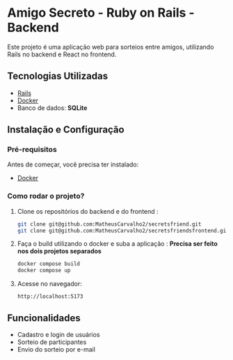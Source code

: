 # Amigo Secreto - Ruby on Rails - Backend

Este projeto é uma aplicação web para sorteios entre amigos, utilizando Rails no backend e React no frontend.

## Tecnologias Utilizadas

- [Rails](https://rubyonrails.org/)
- [Docker](https://www.docker.com/)
- Banco de dados: **SQLite**

## Instalação e Configuração

### Pré-requisitos
Antes de começar, você precisa ter instalado:
- [Docker](https://docs.docker.com/get-started/get-docker/)

### Como rodar o projeto?

1. Clone os repositórios do backend e do frontend :
   ```bash
   git clone git@github.com:MatheusCarvalho2/secretsfriend.git
   git clone git@github.com:MatheusCarvalho2/secretsfriendsfrontend.git
   ```

2. Faça o build utilizando o docker e suba a aplicação :
   **Precisa ser feito nos dois projetos separados**
   ```bash
   docker compose build
   docker compose up
   ```

3. Acesse no navegador:
   ```
   http://localhost:5173
   ```

## Funcionalidades

- Cadastro e login de usuários
- Sorteio de participantes
- Envio do sorteio por e-mail
